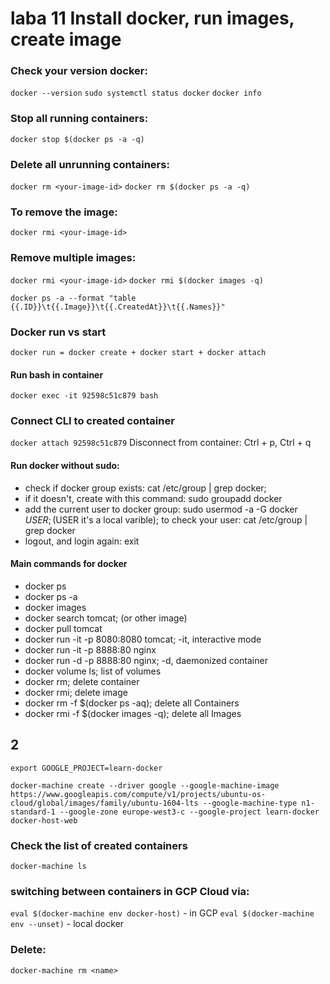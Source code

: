 # laba 11 Install docker, run images, create image

### Check your version docker: 
`docker --version`
`sudo systemctl status docker`
`docker info`

### Stop all running containers:
`docker stop $(docker ps -a -q)`

### Delete all unrunning containers:
`docker rm <your-image-id>`
`docker rm $(docker ps -a -q)`

### To remove the image:
`docker rmi <your-image-id>`

### Remove multiple images:
`docker rmi <your-image-id>`
`docker rmi $(docker images -q)`

`docker ps -a --format "table {{.ID}}\t{{.Image}}\t{{.CreatedAt}}\t{{.Names}}"`

### Docker run vs start
`docker run = docker create + docker start + docker attach`

#### Run bash in container
`docker exec -it 92598c51c879 bash`

### Connect CLI to created container
`docker attach 92598c51c879`
Disconnect from container: Ctrl + p, Ctrl + q

#### Run docker without sudo:
- check if docker group exists: cat /etc/group | grep docker; 
- if it doesn't, create with this command: sudo groupadd docker
- add the current user to docker group: sudo usermod -a -G docker $USER; ($USER it's a local varible); to check your user: cat /etc/group | grep docker
- logout, and login again: exit

#### Main commands for docker
- docker ps
- docker ps -a
- docker images
- docker search tomcat; (or other image)
- docker pull tomcat
- docker run -it -p 8080:8080 tomcat; -it, interactive mode
- docker run -it -p 8888:80 nginx
- docker run -d -p 8888:80 nginx; -d, daemonized container
- docker volume ls; list of volumes
- docker rm; delete container
- docker rmi; delete image
- docker rm -f $(docker ps -aq); delete all Containers
- docker rmi -f $(docker images -q); delete all Images


## 2
`export GOOGLE_PROJECT=learn-docker`

`docker-machine create --driver google --google-machine-image https://www.googleapis.com/compute/v1/projects/ubuntu-os-cloud/global/images/family/ubuntu-1604-lts --google-machine-type n1-standard-1 --google-zone europe-west3-c --google-project learn-docker docker-host-web`

### Check the list of created containers
`docker-machine ls `

### switching between containers in GCP Cloud via:
`eval $(docker-machine env docker-host)` - in GCP
`eval $(docker-machine env --unset)` - local docker

### Delete:
`docker-machine rm <name>`


